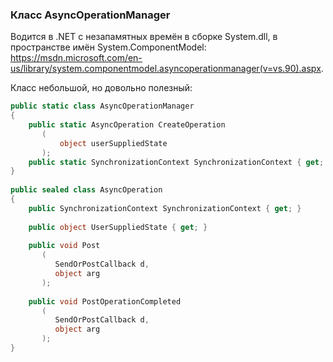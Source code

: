 ﻿### Класс AsyncOperationManager

Водится в .NET с незапамятных времён в сборке System.dll, в пространстве имён System.ComponentModel: https://msdn.microsoft.com/en-us/library/system.componentmodel.asyncoperationmanager(v=vs.90).aspx.

Класс небольшой, но довольно полезный:
```csharp
public static class AsyncOperationManager
{
    public static AsyncOperation CreateOperation
       (
           object userSuppliedState
       );
    public static SynchronizationContext SynchronizationContext { get; set; }
}
 
public sealed class AsyncOperation
{
    public SynchronizationContext SynchronizationContext { get; }
 
    public object UserSuppliedState { get; }
 
    public void Post
       (
          SendOrPostCallback d,
          object arg
       );
 
    public void PostOperationCompleted
       (
          SendOrPostCallback d,
          object arg
       );
}
```

